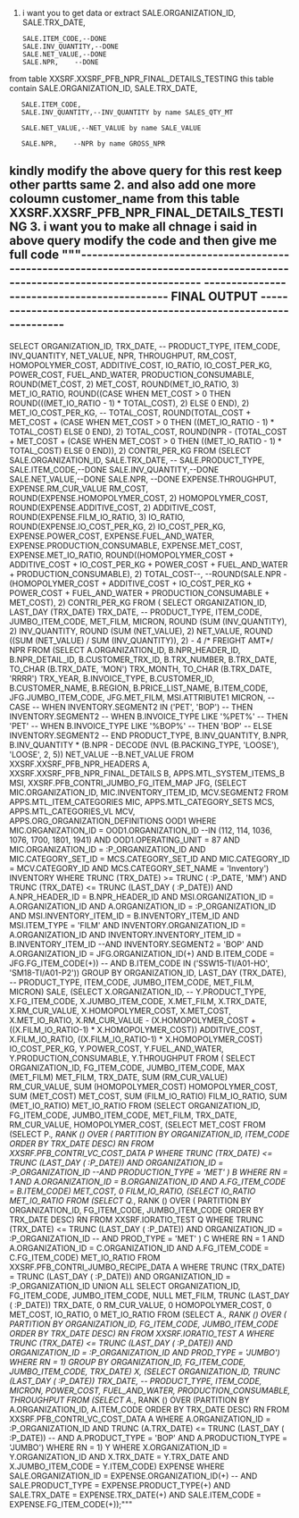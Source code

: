 1. i want you to get data or extract 
SALE.ORGANIZATION_ID,
       SALE.TRX_DATE,
     
       SALE.ITEM_CODE,--DONE
       SALE.INV_QUANTITY,--DONE
       SALE.NET_VALUE,--DONE
       SALE.NPR,    --DONE
from table XXSRF.XXSRF_PFB_NPR_FINAL_DETAILS_TESTING
this table contain 
SALE.ORGANIZATION_ID,
       SALE.TRX_DATE,
     
       SALE.ITEM_CODE,
       SALE.INV_QUANTITY,--INV_QUANTITY by name SALES_QTY_MT

       SALE.NET_VALUE,--NET_VALUE by name SALE_VALUE

       SALE.NPR,    --NPR by name GROSS_NPR
kindly modify the above query for this rest keep other partts same
2. and also add one more coloumn customer_name from this table XXSRF.XXSRF_PFB_NPR_FINAL_DETAILS_TESTING
3. i want you to make all chnage i said in above query modify the code and then give me full code
"""----------------------------------------------------------------------------------------------------------------------------
-------------------------------------------- FINAL OUTPUT ------------------------------------------------------------------
----------------------------------------------------------------------------------------------------------------------------
 SELECT ORGANIZATION_ID,
        TRX_DATE,
       -- PRODUCT_TYPE,
        ITEM_CODE,
        INV_QUANTITY,
        NET_VALUE,
        NPR,
        THROUGHPUT,
        RM_COST,
        HOMOPOLYMER_COST,
        ADDITIVE_COST,
        IO_RATIO,
        IO_COST_PER_KG,
        POWER_COST,
        FUEL_AND_WATER,
        PRODUCTION_CONSUMABLE,
        ROUND(MET_COST, 2) MET_COST,
        ROUND(MET_IO_RATIO, 3) MET_IO_RATIO,
        ROUND((CASE WHEN MET_COST > 0 THEN ROUND(((MET_IO_RATIO - 1) * TOTAL_COST), 2) ELSE 0 END), 2) MET_IO_COST_PER_KG,
--        TOTAL_COST,
        ROUND(TOTAL_COST + MET_COST + (CASE WHEN MET_COST > 0 THEN ((MET_IO_RATIO - 1) * TOTAL_COST) ELSE 0 END), 2)  TOTAL_COST,
        ROUND(NPR - (TOTAL_COST + MET_COST + (CASE WHEN MET_COST > 0 THEN ((MET_IO_RATIO - 1) * TOTAL_COST) ELSE 0 END)), 2) CONTRI_PER_KG
   FROM
(SELECT SALE.ORGANIZATION_ID,
       SALE.TRX_DATE,
     --  SALE.PRODUCT_TYPE,
       SALE.ITEM_CODE,--DONE
       SALE.INV_QUANTITY,--DONE
       SALE.NET_VALUE,--DONE
       SALE.NPR,    --DONE
       EXPENSE.THROUGHPUT,
       EXPENSE.RM_CUR_VALUE RM_COST,
       ROUND(EXPENSE.HOMOPOLYMER_COST, 2) HOMOPOLYMER_COST,
       ROUND(EXPENSE.ADDITIVE_COST, 2) ADDITIVE_COST,
       ROUND(EXPENSE.FILM_IO_RATIO, 3) IO_RATIO,
       ROUND(EXPENSE.IO_COST_PER_KG, 2) IO_COST_PER_KG,
       EXPENSE.POWER_COST,
       EXPENSE.FUEL_AND_WATER,
       EXPENSE.PRODUCTION_CONSUMABLE,
       EXPENSE.MET_COST,
       EXPENSE.MET_IO_RATIO,
       ROUND((HOMOPOLYMER_COST + ADDITIVE_COST + IO_COST_PER_KG + POWER_COST + FUEL_AND_WATER + PRODUCTION_CONSUMABLE), 2) TOTAL_COST--,
       --ROUND(SALE.NPR - (HOMOPOLYMER_COST + ADDITIVE_COST + IO_COST_PER_KG + POWER_COST + FUEL_AND_WATER + PRODUCTION_CONSUMABLE + MET_COST), 2) CONTRI_PER_KG
  FROM (  SELECT ORGANIZATION_ID,
                 LAST_DAY (TRX_DATE)                                       TRX_DATE,
               -- PRODUCT_TYPE,
                 ITEM_CODE,
                 JUMBO_ITEM_CODE,
                 MET_FILM,
                 MICRON,
                 ROUND (SUM (INV_QUANTITY), 2)                             INV_QUANTITY,
                 ROUND (SUM (NET_VALUE), 2)                                NET_VALUE,
                 ROUND ((SUM (NET_VALUE) / SUM (INV_QUANTITY)), 2) - 4 /* FREIGHT AMT*/  NPR
            FROM (SELECT A.ORGANIZATION_ID,
                         B.NPR_HEADER_ID,
                         B.NPR_DETAIL_ID,
                         B.CUSTOMER_TRX_ID,
                         B.TRX_NUMBER,
                         B.TRX_DATE,
                         TO_CHAR (B.TRX_DATE, 'MON')     TRX_MONTH,
                         TO_CHAR (B.TRX_DATE, 'RRRR')    TRX_YEAR,
                         B.INVOICE_TYPE,
                         B.CUSTOMER_ID,
                         B.CUSTOMER_NAME,
                         B.REGION,
                         B.PRICE_LIST_NAME,
                         B.ITEM_CODE,
                         JFG.JUMBO_ITEM_CODE,
                         JFG.MET_FILM,
                         MSI.ATTRIBUTE1                  MICRON,
--                         CASE
--                             WHEN INVENTORY.SEGMENT2 IN ('PET', 'BOP')
--                             THEN INVENTORY.SEGMENT2
--                             WHEN B.INVOICE_TYPE LIKE '%PET%'
--                             THEN 'PET'
--                             WHEN B.INVOICE_TYPE LIKE '%BOP%'
--                             THEN 'BOP'
--                             ELSE INVENTORY.SEGMENT2
--                         END                             PRODUCT_TYPE,
                         B.INV_QUANTITY,
                         B.NPR,
                         B.INV_QUANTITY * (B.NPR - DECODE (NVL (B.PACKING_TYPE, 'LOOSE'), 'LOOSE', 2, 5)) NET_VALUE --B.NET_VALUE
                    FROM XXSRF.XXSRF_PFB_NPR_HEADERS       A,
                         XXSRF.XXSRF_PFB_NPR_FINAL_DETAILS B,
                         APPS.MTL_SYSTEM_ITEMS_B           MSI,
                         XXSRF.PFB_CONTRI_JUMBO_FG_ITEM_MAP JFG,
                         (SELECT MIC.ORGANIZATION_ID,
                                 MIC.INVENTORY_ITEM_ID,
                                 MCV.SEGMENT2
                            FROM APPS.MTL_ITEM_CATEGORIES         MIC,
                                 APPS.MTL_CATEGORY_SETS           MCS,
                                 APPS.MTL_CATEGORIES_VL           MCV,
                                 APPS.ORG_ORGANIZATION_DEFINITIONS OOD1
                           WHERE     MIC.ORGANIZATION_ID = OOD1.ORGANIZATION_ID --IN (112, 114, 1036, 1076, 1700, 1801, 1941)
                                 AND OOD1.OPERATING_UNIT = 87
                                 AND MIC.ORGANIZATION_ID = :P_ORGANIZATION_ID
                                 AND MIC.CATEGORY_SET_ID = MCS.CATEGORY_SET_ID
                                 AND MIC.CATEGORY_ID = MCV.CATEGORY_ID
                                 AND MCS.CATEGORY_SET_NAME = 'Inventory') INVENTORY
                   WHERE     TRUNC (TRX_DATE) >= TRUNC ( :P_DATE, 'MM')
                         AND TRUNC (TRX_DATE) <= TRUNC (LAST_DAY ( :P_DATE))
                         AND A.NPR_HEADER_ID = B.NPR_HEADER_ID
                         AND MSI.ORGANIZATION_ID = A.ORGANIZATION_ID
                         AND A.ORGANIZATION_ID = :P_ORGANIZATION_ID
                         AND MSI.INVENTORY_ITEM_ID = B.INVENTORY_ITEM_ID
                         AND MSI.ITEM_TYPE = 'FILM'
                         AND INVENTORY.ORGANIZATION_ID = A.ORGANIZATION_ID
                         AND INVENTORY.INVENTORY_ITEM_ID = B.INVENTORY_ITEM_ID
                         --AND INVENTORY.SEGMENT2 = 'BOP'
                         AND A.ORGANIZATION_ID = JFG.ORGANIZATION_ID(+)
                         AND B.ITEM_CODE = JFG.FG_ITEM_CODE(+))
--                         AND B.ITEM_CODE IN ('SSW15-TI/A01-HO', 'SM18-TI/A01-P2'))
        GROUP BY ORGANIZATION_ID,
                 LAST_DAY (TRX_DATE),
                -- PRODUCT_TYPE,
                 ITEM_CODE,
                 JUMBO_ITEM_CODE,
                 MET_FILM,
                 MICRON) SALE,
(SELECT X.ORGANIZATION_ID,
     --  Y.PRODUCT_TYPE,
       X.FG_ITEM_CODE,
       X.JUMBO_ITEM_CODE,
       X.MET_FILM,
       X.TRX_DATE,
       X.RM_CUR_VALUE,
       X.HOMOPOLYMER_COST,
       X.MET_COST,
       X.MET_IO_RATIO,
       X.RM_CUR_VALUE - (X.HOMOPOLYMER_COST + ((X.FILM_IO_RATIO-1) * X.HOMOPOLYMER_COST))     ADDITIVE_COST,
       X.FILM_IO_RATIO,
       ((X.FILM_IO_RATIO-1) * X.HOMOPOLYMER_COST) IO_COST_PER_KG,
       Y.POWER_COST,
       Y.FUEL_AND_WATER,
       Y.PRODUCTION_CONSUMABLE,
       Y.THROUGHPUT
  FROM (  SELECT ORGANIZATION_ID,
                 FG_ITEM_CODE,
                 JUMBO_ITEM_CODE,
                 MAX (MET_FILM)             MET_FILM,
                 TRX_DATE,
                 SUM (RM_CUR_VALUE)         RM_CUR_VALUE,
                 SUM (HOMOPOLYMER_COST)     HOMOPOLYMER_COST,
                 SUM (MET_COST)             MET_COST,
                 SUM (FILM_IO_RATIO)        FILM_IO_RATIO,
                 SUM (MET_IO_RATIO)         MET_IO_RATIO
            FROM (SELECT ORGANIZATION_ID,
                         FG_ITEM_CODE,
                         JUMBO_ITEM_CODE,
                         MET_FILM,
                         TRX_DATE,
                         RM_CUR_VALUE,
                         HOMOPOLYMER_COST,
                         (SELECT MET_COST
                            FROM  
                              (SELECT P.*,
                                      RANK ()
                                         OVER (
                                             PARTITION BY ORGANIZATION_ID,
                                                          ITEM_CODE
                                             ORDER BY TRX_DATE DESC)    RN
                                FROM XXSRF.PFB_CONTRI_VC_COST_DATA P
                               WHERE     TRUNC (TRX_DATE) <= TRUNC (LAST_DAY ( :P_DATE))
                                     AND ORGANIZATION_ID = :P_ORGANIZATION_ID
                                     --AND PRODUCTION_TYPE = 'MET'
                                     ) B
                         WHERE RN = 1
                           AND A.ORGANIZATION_ID = B.ORGANIZATION_ID
                           AND A.FG_ITEM_CODE = B.ITEM_CODE)    MET_COST,
                         0    FILM_IO_RATIO,
                         (SELECT IO_RATIO MET_IO_RATIO
                            FROM (SELECT Q.*,
                                         RANK ()
                                             OVER (
                                                 PARTITION BY ORGANIZATION_ID,
                                                              FG_ITEM_CODE,
                                                              JUMBO_ITEM_CODE
                                                 ORDER BY TRX_DATE DESC)    RN
                                    FROM XXSRF.IORATIO_TEST Q
                                   WHERE     TRUNC (TRX_DATE) <= TRUNC (LAST_DAY ( :P_DATE))
                                         AND ORGANIZATION_ID = :P_ORGANIZATION_ID
                                        -- AND PROD_TYPE = 'MET'
                                         ) C
                           WHERE RN = 1
                             AND A.ORGANIZATION_ID = C.ORGANIZATION_ID
                             AND A.FG_ITEM_CODE = C.FG_ITEM_CODE) MET_IO_RATIO
                    FROM XXSRF.PFB_CONTRI_JUMBO_RECIPE_DATA A
                   WHERE     TRUNC (TRX_DATE) = TRUNC (LAST_DAY ( :P_DATE))
                         AND ORGANIZATION_ID = :P_ORGANIZATION_ID
                  UNION ALL
                  SELECT ORGANIZATION_ID,
                         FG_ITEM_CODE,
                         JUMBO_ITEM_CODE,
                         NULL                            MET_FILM,
                         TRUNC (LAST_DAY ( :P_DATE))     TRX_DATE,
                         0                               RM_CUR_VALUE,
                         0                               HOMOPOLYMER_COST,
                         0                               MET_COST,
                         IO_RATIO,
                         0 MET_IO_RATIO
                    FROM (SELECT A.*,
                                 RANK ()
                                     OVER (
                                         PARTITION BY ORGANIZATION_ID,
                                                      FG_ITEM_CODE,
                                                      JUMBO_ITEM_CODE
                                         ORDER BY TRX_DATE DESC)    RN
                            FROM XXSRF.IORATIO_TEST A
                           WHERE     TRUNC (TRX_DATE) <= TRUNC (LAST_DAY ( :P_DATE))
                                 AND ORGANIZATION_ID = :P_ORGANIZATION_ID
                                 AND PROD_TYPE = 'JUMBO')
                   WHERE RN = 1)
        GROUP BY ORGANIZATION_ID,
                 FG_ITEM_CODE,
                 JUMBO_ITEM_CODE,
                 TRX_DATE) X,
       (SELECT ORGANIZATION_ID,
               TRUNC (LAST_DAY ( :P_DATE))     TRX_DATE,
          --     PRODUCT_TYPE,
               ITEM_CODE,
               MICRON,
               POWER_COST,
               FUEL_AND_WATER,
               PRODUCTION_CONSUMABLE,
               THROUGHPUT
          FROM (SELECT A.*,
                       RANK ()
                           OVER (PARTITION BY A.ORGANIZATION_ID, A.ITEM_CODE
                                 ORDER BY TRX_DATE DESC)    RN
                  FROM XXSRF.PFB_CONTRI_VC_COST_DATA A
                 WHERE     A.ORGANIZATION_ID = :P_ORGANIZATION_ID
                       AND TRUNC (A.TRX_DATE) <= TRUNC (LAST_DAY ( :P_DATE))
                     --  AND A.PRODUCT_TYPE = 'BOP'
                       AND A.PRODUCTION_TYPE = 'JUMBO')
         WHERE RN = 1) Y
 WHERE     X.ORGANIZATION_ID = Y.ORGANIZATION_ID
       AND X.TRX_DATE = Y.TRX_DATE
       AND X.JUMBO_ITEM_CODE = Y.ITEM_CODE) EXPENSE
 WHERE     SALE.ORGANIZATION_ID = EXPENSE.ORGANIZATION_ID(+)
    --   AND SALE.PRODUCT_TYPE = EXPENSE.PRODUCT_TYPE(+)
       AND SALE.TRX_DATE = EXPENSE.TRX_DATE(+)
       AND SALE.ITEM_CODE = EXPENSE.FG_ITEM_CODE(+));"""
